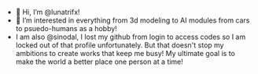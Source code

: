- 👋 Hi, I’m @lunatrifx!
- 👀 I’m interested in everything from 3d modeling to AI modules from cars to psuedo-humans as a hobby!
- I am also @sinodal, I lost my github from login to access codes so I am locked out of that profile unfortunately. But that doesn't stop my ambitions to create works that keep me busy! My ultimate goal is to make the world a better place one person at a time!
<!---
lunatrifx/lunatrifx is a ✨ special ✨ repository because its `README.md` (this file) appears on your GitHub profile.
You can click the Preview link to take a look at your changes.
--->
